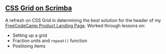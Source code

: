 ## [CSS Grid on Scrimba](https://scrimba.com/g/gR8PTE)
A refresh on CSS Grid in determining the best solution for the header of my [FreeCodeCamp Product Landing Page](https://github.com/bviengineer/build-a-product-landing-page). Worked through lessons on:
* Setting up a grid
* Fraction units and `repeat()` function
* Positioing items


